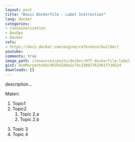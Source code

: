 ```yaml
---
layout: post
title: "Basic Dockerfile - Label Instruction"
lang: docker
categories:
- Containerization
- DevOps
- Docker
refs: 
- https://docs.docker.com/engine/reference/builder/
youtube: 
comments: true
image_path: /resources/posts/docker/07f-dockerfile-label
gist: dimMaryanto93/d92bd18da1c73c230d7762361f738524
downloads: []
---
```



description...

Materi: 

1. Topic1
2. Topic2
    1. Topic 2.a
    2. Topic 2.b
<!--more-->
3. Topic 3
4. Topic 4